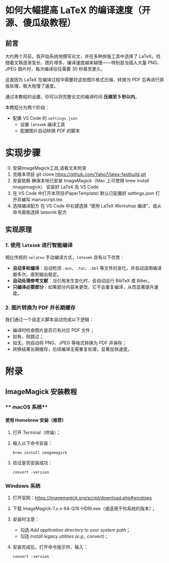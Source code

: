   # 如何大幅提高 LaTeX 的编译速度（开源、傻瓜级教程）

  ## 前言

  大约两个月前，我开始系统地撰写论文，并在多种排版工具中选择了 LaTeX。但随着文稿逐渐变长、图片增多，编译速度越来越慢——特别是当插入大量 PNG、JPEG 图片时，每次编译往往需要 30 秒甚至更久。

  这是因为 LaTeX 在编译过程中需要将这些图片格式压缩、转换为 PDF 后再进行排版处理，极大拖慢了速度。

  通过本教程的设置，你可以将完整论文的编译时间 **压缩至 5 秒以内**。

  本教程分为两个阶段：

  - 配置 VS Code 的 `settings.json`
    - 设置 `latexmk` 编译工具
    - 配置图片自动转换 PDF 的脚本


  # 实现步骤
  0. 安装ImageMagick工具,请看文末附录
  1. 克隆本项目
   git clone https://github.com/Yaho7/latex-fastbuild.git
  2. 安装依赖
   确保本地已安装 ImageMagick（Mac 上可使用 brew install imagemagick）
   安装好 LaTeX 及 VS Code
  3. 在 VS Code 中打开本项目(PaperTemplate)
    默认已配置好 settings.json
    打开并编写 manuscript.tex
  4. 选择编译配方
   在 VS Code 中右键选择 “使用 LaTeX Workshop 编译”，或从命令面板选择 latexmk 配方


  ## 实现原理

  ### 1. 使用 `latexmk` 进行智能编译

  相比传统的 `xelatex` 手动编译方式，`latexmk` 具有以下优势：

  - **自动多轮编译**：自动检测 `.aux`、`.toc`、`.bbl` 等文件的变化，并自动调用编译器多次，直到输出稳定。
  - **自动处理参考文献**：当引用发生变化时，会自动运行 BibTeX 或 Biber。
  - **只编译必要部分**：如果部分内容未更改，它不会重复编译，从而显著提升速度。

  ### 2. 图片转换为 PDF 并长期缓存

  我们通过一个自定义脚本自动完成以下逻辑：

  - 编译时检查图片是否已有对应 PDF 文件；
  - 如有，则跳过；
  - 如无，则自动将 PNG、JPEG 等格式转换为 PDF 并保存；
  - 转换结果长期缓存，后续编译无需重复处理，显著加快速度。


# 附录

## **ImageMagick 安装教程**

### ** macOS 系统**

#### **使用 Homebrew 安装（推荐）**

1. 打开 Terminal（终端）；

2. 输入以下命令安装：

   ```
   brew install imagemagick
   ```

3. 验证是否安装成功：

   ```
   convert -version
   ```

### **Windows 系统**

1. 打开官网：https://imagemagick.org/script/download.php#windows

2. 下载 ImageMagick-7.x.x-64-Q16-HDRI.exe（或适用于你系统的版本）；

3. 安装时注意：

   - 勾选 *Add application directory to your system path*；
   - 勾选 *Install legacy utilities (e.g., convert)*；
  
4. 安装完成后，打开命令提示符，输入：

   ```
   convert -version
   ```

   